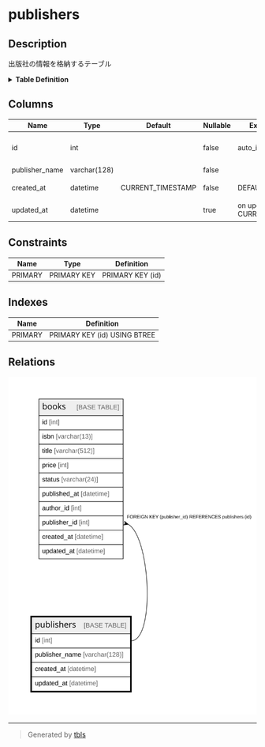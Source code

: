 # publishers

## Description

出版社の情報を格納するテーブル

<details>
<summary><strong>Table Definition</strong></summary>

```sql
CREATE TABLE `publishers` (
  `id` int NOT NULL AUTO_INCREMENT COMMENT '出版社ID（自動採番）',
  `publisher_name` varchar(128) COLLATE utf8mb4_unicode_ci NOT NULL COMMENT '出版社名',
  `created_at` datetime NOT NULL DEFAULT CURRENT_TIMESTAMP COMMENT 'レコード作成時刻',
  `updated_at` datetime DEFAULT NULL ON UPDATE CURRENT_TIMESTAMP COMMENT 'レコード更新時刻',
  PRIMARY KEY (`id`)
) ENGINE=InnoDB AUTO_INCREMENT=[Redacted by tbls] DEFAULT CHARSET=utf8mb4 COLLATE=utf8mb4_unicode_ci COMMENT='出版社の情報を格納するテーブル'
```

</details>

## Columns

| Name | Type | Default | Nullable | Extra Definition | Children | Parents | Comment |
| ---- | ---- | ------- | -------- | ---------------- | -------- | ------- | ------- |
| id | int |  | false | auto_increment | [books](books.md) |  | 出版社ID（自動採番） |
| publisher_name | varchar(128) |  | false |  |  |  | 出版社名 |
| created_at | datetime | CURRENT_TIMESTAMP | false | DEFAULT_GENERATED |  |  | レコード作成時刻 |
| updated_at | datetime |  | true | on update CURRENT_TIMESTAMP |  |  | レコード更新時刻 |

## Constraints

| Name | Type | Definition |
| ---- | ---- | ---------- |
| PRIMARY | PRIMARY KEY | PRIMARY KEY (id) |

## Indexes

| Name | Definition |
| ---- | ---------- |
| PRIMARY | PRIMARY KEY (id) USING BTREE |

## Relations

![er](publishers.svg)

---

> Generated by [tbls](https://github.com/k1LoW/tbls)
